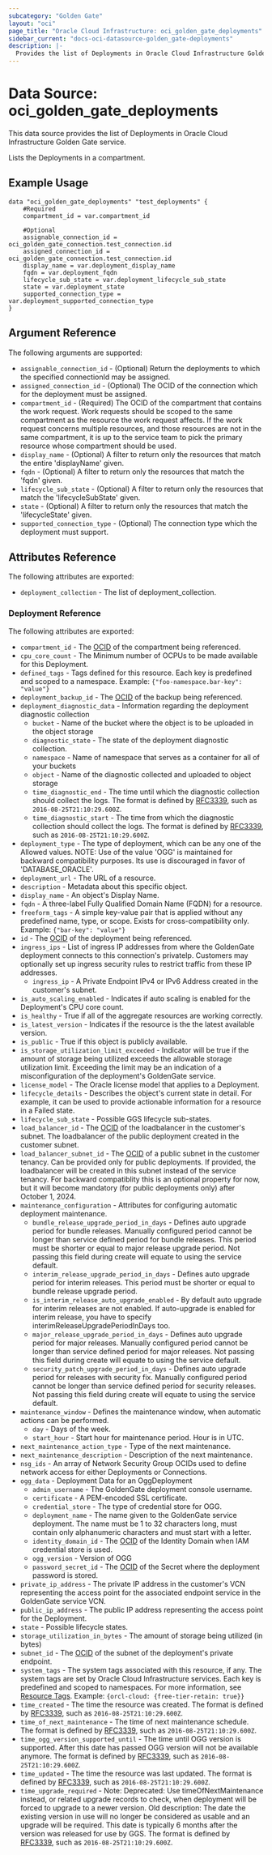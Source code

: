 ```yaml
---
subcategory: "Golden Gate"
layout: "oci"
page_title: "Oracle Cloud Infrastructure: oci_golden_gate_deployments"
sidebar_current: "docs-oci-datasource-golden_gate-deployments"
description: |-
  Provides the list of Deployments in Oracle Cloud Infrastructure Golden Gate service
---
```


# Data Source: oci_golden_gate_deployments
This data source provides the list of Deployments in Oracle Cloud Infrastructure Golden Gate service.

Lists the Deployments in a compartment.


## Example Usage

```hcl
data "oci_golden_gate_deployments" "test_deployments" {
	#Required
	compartment_id = var.compartment_id

	#Optional
	assignable_connection_id = oci_golden_gate_connection.test_connection.id
	assigned_connection_id = oci_golden_gate_connection.test_connection.id
	display_name = var.deployment_display_name
	fqdn = var.deployment_fqdn
	lifecycle_sub_state = var.deployment_lifecycle_sub_state
	state = var.deployment_state
	supported_connection_type = var.deployment_supported_connection_type
}
```

## Argument Reference

The following arguments are supported:

* `assignable_connection_id` - (Optional) Return the deployments to which the specified connectionId may be assigned. 
* `assigned_connection_id` - (Optional) The OCID of the connection which for the deployment must be assigned. 
* `compartment_id` - (Required) The OCID of the compartment that contains the work request. Work requests should be scoped  to the same compartment as the resource the work request affects. If the work request concerns  multiple resources, and those resources are not in the same compartment, it is up to the service team  to pick the primary resource whose compartment should be used. 
* `display_name` - (Optional) A filter to return only the resources that match the entire 'displayName' given. 
* `fqdn` - (Optional) A filter to return only the resources that match the 'fqdn' given. 
* `lifecycle_sub_state` - (Optional) A filter to return only the resources that match the 'lifecycleSubState' given. 
* `state` - (Optional) A filter to return only the resources that match the 'lifecycleState' given. 
* `supported_connection_type` - (Optional) The connection type which the deployment must support. 


## Attributes Reference

The following attributes are exported:

* `deployment_collection` - The list of deployment_collection.

### Deployment Reference

The following attributes are exported:

* `compartment_id` - The [OCID](https://docs.cloud.oracle.com/iaas/Content/General/Concepts/identifiers.htm) of the compartment being referenced. 
* `cpu_core_count` - The Minimum number of OCPUs to be made available for this Deployment. 
* `defined_tags` - Tags defined for this resource. Each key is predefined and scoped to a namespace.  Example: `{"foo-namespace.bar-key": "value"}` 
* `deployment_backup_id` - The [OCID](https://docs.cloud.oracle.com/iaas/Content/General/Concepts/identifiers.htm) of the backup being referenced.
* `deployment_diagnostic_data` - Information regarding the deployment diagnostic collection 
	* `bucket` - Name of the bucket where the object is to be uploaded in the object storage
	* `diagnostic_state` - The state of the deployment diagnostic collection. 
	* `namespace` - Name of namespace that serves as a container for all of your buckets
	* `object` - Name of the diagnostic collected and uploaded to object storage
	* `time_diagnostic_end` - The time until which the diagnostic collection should collect the logs. The format is defined by [RFC3339](https://tools.ietf.org/html/rfc3339), such as `2016-08-25T21:10:29.600Z`.
	* `time_diagnostic_start` - The time from which the diagnostic collection should collect the logs. The format is defined by [RFC3339](https://tools.ietf.org/html/rfc3339), such as `2016-08-25T21:10:29.600Z`.
* `deployment_type` - The type of deployment, which can be any one of the Allowed values.  NOTE: Use of the value 'OGG' is maintained for backward compatibility purposes.  Its use is discouraged in favor of 'DATABASE_ORACLE'.
* `deployment_url` - The URL of a resource. 
* `description` - Metadata about this specific object. 
* `display_name` - An object's Display Name. 
* `fqdn` - A three-label Fully Qualified Domain Name (FQDN) for a resource. 
* `freeform_tags` - A simple key-value pair that is applied without any predefined name, type, or scope. Exists for cross-compatibility only.  Example: `{"bar-key": "value"}` 
* `id` - The [OCID](https://docs.cloud.oracle.com/iaas/Content/General/Concepts/identifiers.htm) of the deployment being referenced. 
* `ingress_ips` - List of ingress IP addresses from where the GoldenGate deployment connects to this connection's privateIp.  Customers may optionally set up ingress security rules to restrict traffic from these IP addresses. 
	* `ingress_ip` - A Private Endpoint IPv4 or IPv6 Address created in the customer's subnet. 
* `is_auto_scaling_enabled` - Indicates if auto scaling is enabled for the Deployment's CPU core count. 
* `is_healthy` - True if all of the aggregate resources are working correctly. 
* `is_latest_version` - Indicates if the resource is the the latest available version. 
* `is_public` - True if this object is publicly available. 
* `is_storage_utilization_limit_exceeded` - Indicator will be true if the amount of storage being utilized exceeds the allowable storage utilization limit.  Exceeding the limit may be an indication of a misconfiguration of the deployment's GoldenGate service. 
* `license_model` - The Oracle license model that applies to a Deployment. 
* `lifecycle_details` - Describes the object's current state in detail. For example, it can be used to provide actionable information for a resource in a Failed state. 
* `lifecycle_sub_state` - Possible GGS lifecycle sub-states. 
* `load_balancer_id` - The [OCID](https://docs.cloud.oracle.com/iaas/Content/General/Concepts/identifiers.htm) of the loadbalancer in the customer's subnet. The loadbalancer of the public deployment created in the customer subnet. 
* `load_balancer_subnet_id` - The [OCID](https://docs.cloud.oracle.com/iaas/Content/General/Concepts/identifiers.htm) of a public subnet in the customer tenancy. Can be provided only for public deployments. If provided, the loadbalancer will be created in this subnet instead of the service tenancy. For backward compatiblity this is an optional property for now, but it will become mandatory (for public deployments only) after October 1, 2024. 
* `maintenance_configuration` - Attributes for configuring automatic deployment maintenance. 
	* `bundle_release_upgrade_period_in_days` - Defines auto upgrade period for bundle releases. Manually configured period cannot be longer than service defined period for bundle releases. This period must be shorter or equal to major release upgrade period. Not passing this field during create will equate to using the service default. 
	* `interim_release_upgrade_period_in_days` - Defines auto upgrade period for interim releases. This period must be shorter or equal to bundle release upgrade period. 
	* `is_interim_release_auto_upgrade_enabled` - By default auto upgrade for interim releases are not enabled. If auto-upgrade is enabled for interim release,  you have to specify interimReleaseUpgradePeriodInDays too. 
	* `major_release_upgrade_period_in_days` - Defines auto upgrade period for major releases. Manually configured period cannot be longer than service defined period for major releases. Not passing this field during create will equate to using the service default. 
	* `security_patch_upgrade_period_in_days` - Defines auto upgrade period for releases with security fix. Manually configured period cannot be longer than service defined period for security releases. Not passing this field during create will equate to using the service default. 
* `maintenance_window` - Defines the maintenance window, when automatic actions can be performed. 
	* `day` - Days of the week. 
	* `start_hour` - Start hour for maintenance period. Hour is in UTC. 
* `next_maintenance_action_type` - Type of the next maintenance. 
* `next_maintenance_description` - Description of the next maintenance. 
* `nsg_ids` - An array of Network Security Group OCIDs used to define network access for either Deployments or Connections. 
* `ogg_data` - Deployment Data for an OggDeployment 
	* `admin_username` - The GoldenGate deployment console username. 
	* `certificate` - A PEM-encoded SSL certificate. 
	* `credential_store` - The type of credential store for OGG. 
	* `deployment_name` - The name given to the GoldenGate service deployment. The name must be 1 to 32 characters long, must contain only alphanumeric characters and must start with a letter. 
	* `identity_domain_id` - The [OCID](https://docs.cloud.oracle.com/iaas/Content/General/Concepts/identifiers.htm) of the Identity Domain when IAM credential store is used. 
	* `ogg_version` - Version of OGG 
	* `password_secret_id` - The [OCID](https://docs.cloud.oracle.com/iaas/Content/General/Concepts/identifiers.htm) of the Secret where the deployment password is stored. 
* `private_ip_address` - The private IP address in the customer's VCN representing the access point for the associated endpoint service in the GoldenGate service VCN. 
* `public_ip_address` - The public IP address representing the access point for the Deployment. 
* `state` - Possible lifecycle states. 
* `storage_utilization_in_bytes` - The amount of storage being utilized (in bytes) 
* `subnet_id` - The [OCID](https://docs.cloud.oracle.com/iaas/Content/General/Concepts/identifiers.htm) of the subnet of the deployment's private endpoint. 
* `system_tags` - The system tags associated with this resource, if any. The system tags are set by Oracle Cloud Infrastructure services. Each key is predefined and scoped to namespaces.  For more information, see [Resource Tags](https://docs.cloud.oracle.com/iaas/Content/General/Concepts/resourcetags.htm).  Example: `{orcl-cloud: {free-tier-retain: true}}` 
* `time_created` - The time the resource was created. The format is defined by [RFC3339](https://tools.ietf.org/html/rfc3339), such as `2016-08-25T21:10:29.600Z`. 
* `time_of_next_maintenance` - The time of next maintenance schedule. The format is defined by [RFC3339](https://tools.ietf.org/html/rfc3339), such as `2016-08-25T21:10:29.600Z`. 
* `time_ogg_version_supported_until` - The time until OGG version is supported. After this date has passed OGG version will not be available anymore. The format is defined by [RFC3339](https://tools.ietf.org/html/rfc3339), such as `2016-08-25T21:10:29.600Z`. 
* `time_updated` - The time the resource was last updated. The format is defined by [RFC3339](https://tools.ietf.org/html/rfc3339), such as `2016-08-25T21:10:29.600Z`. 
* `time_upgrade_required` - Note: Deprecated: Use timeOfNextMaintenance instead, or related upgrade records  to check, when deployment will be forced to upgrade to a newer version. Old description: The date the existing version in use will no longer be considered as usable and an upgrade will be required.  This date is typically 6 months after the version was released for use by GGS.  The format is defined by [RFC3339](https://tools.ietf.org/html/rfc3339), such as `2016-08-25T21:10:29.600Z`. 

